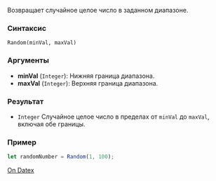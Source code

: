 Возвращает случайное целое число в заданном диапазоне.

### Синтаксис
`Random(minVal, maxVal)`

### Аргументы
- **minVal** (`Integer`): Нижняя граница диапазона.
- **maxVal** (`Integer`): Верхняя граница диапазона.

### Результат
- `Integer`
	Случайное целое число в пределах от `minVal` до `maxVal`, включая обе границы.

### Пример
```js
let randomNumber = Random(1, 100);
```

[On Datex](http://docs.datex.ru/article.htm?id=5620276892448878720)